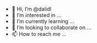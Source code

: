 - 👋 Hi, I’m @dalidl
- 👀 I’m interested in ...
- 🌱 I’m currently learning ...
- 💞️ I’m looking to collaborate on ...
- 📫 How to reach me ...

<!---
dalidl/dalidl is a ✨ special ✨ repository because its `README.md` (this file) appears on your GitHub profile.
You can click the Preview link to take a look at your changes.
--->
